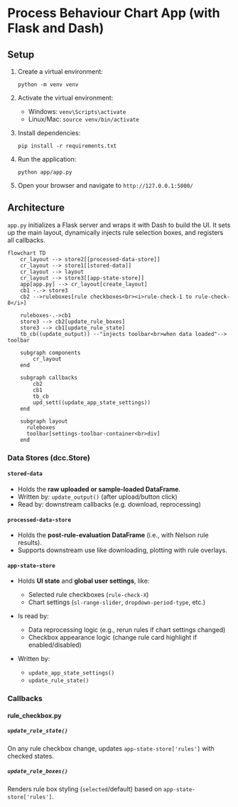 # Process Behaviour Chart App (with Flask and Dash)

## Setup

1. Create a virtual environment:
   ```
   python -m venv venv
   ```

2. Activate the virtual environment:
   - Windows: `venv\Scripts\activate`
   - Linux/Mac: `source venv/bin/activate`

3. Install dependencies:
   ```
   pip install -r requirements.txt
   ```

4. Run the application:
   ```
   python app/app.py
   ```

5. Open your browser and navigate to `http://127.0.0.1:5000/`

## Architecture

`app.py` initializes a Flask server and wraps it with Dash to build the UI.
It sets up the main layout, dynamically injects rule selection boxes, and registers all callbacks.

```mermaid
flowchart TD
    cr_layout --> store2[[processed-data-store]]
    cr_layout --> store1[[stored-data]]
    cr_layout --> layout
    cr_layout --> store3[[app-state-store]]
    app[app.py] --> cr_layout[create_layout]
    cb1 -.-> store3
    cb2 -->ruleboxes[rule checkboxes<br><i>rule-check-1 to rule-check-8</i>]

    ruleboxes-.->cb1
    store3 --> cb2[update_rule_boxes]
    store3 --> cb1[update_rule_state]
    tb_cb((update_output)) --"injects toolbar<br>when data loaded"--> toolbar

    subgraph components
        cr_layout
    end

    subgraph callbacks
        cb2
        cb1
        tb_cb
        upd_sett((update_app_state_settings))
    end

    subgraph layout
      ruleboxes
      toolbar[settings-toolbar-container<br>div]
    end
```

### Data Stores (dcc.Store)

#### `stored-data`

* Holds the **raw uploaded or sample-loaded DataFrame**.
* Written by: `update_output()` (after upload/button click)
* Read by: downstream callbacks (e.g. download, reprocessing)

#### `processed-data-store`

* Holds the **post-rule-evaluation DataFrame** (i.e., with Nelson rule results).
* Supports downstream use like downloading, plotting with rule overlays.

#### `app-state-store`

* Holds **UI state** and **global user settings**, like:

  * Selected rule checkboxes (`rule-check-X`)
  * Chart settings (`sl-range-slider`, `dropdown-period-type`, etc.)
* Is read by:

  * Data reprocessing logic (e.g., rerun rules if chart settings changed)
  * Checkbox appearance logic (change rule card highlight if enabled/disabled)
* Written by:

  * `update_app_state_settings()`
  * `update_rule_state()`

### Callbacks

#### rule_checkbox.py

##### `update_rule_state()`

On any rule checkbox change, updates `app-state-store['rules']` with checked states.

##### `update_rule_boxes()`

Renders rule box styling (`selected`/default) based on `app-state-store['rules']`.
